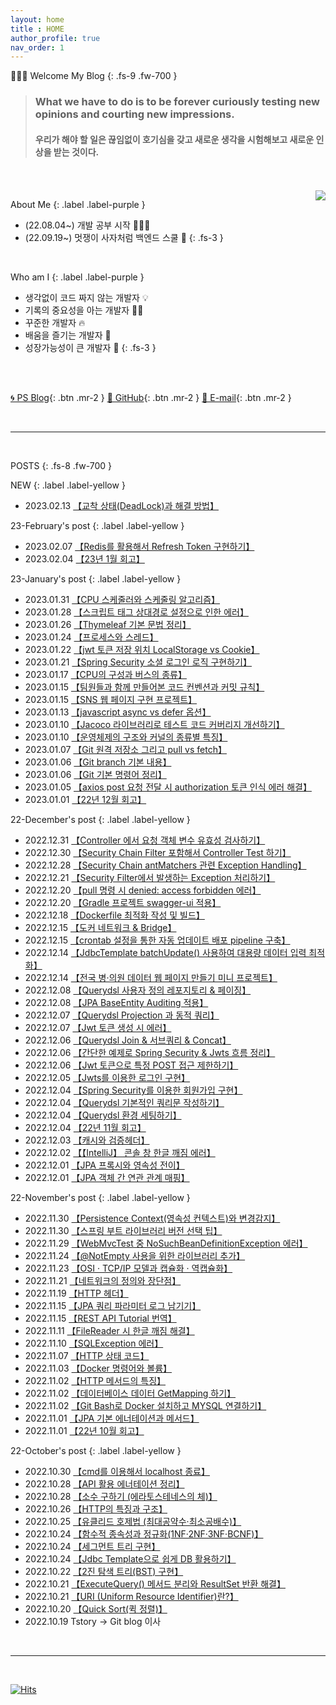 ```yaml
---
layout: home
title : HOME
author_profile: true
nav_order: 1
---
```


🙇🏻‍♂️ Welcome My  Blog 
{: .fs-9 .fw-700 }

>### **What we have to do is to be forever curiously testing new opinions and courting new impressions.**<br>
>#### 우리가 해야 할 일은 끊임없이 호기심을 갖고 새로운 생각을 시험해보고 새로운 인상을 받는 것이다.



<br>
<br>

<img align='right' src="http://mazassumnida.wtf/api/v2/generate_badge?boj=tryingmybest24h">

About Me
{: .label .label-purple }

- (22.08.04~) 개발 공부 시작 👩🏻‍💻
- (22.09.19~) 멋쟁이 사자처럼 백엔드 스쿨 🦁
{: .fs-3 }

<br>

Who am I
{: .label .label-purple }

- 생각없이 코드 짜지 않는 개발자 💡
- 기록의 중요성을 아는 개발자 ✍🏻
- 꾸준한 개발자 🔥
- 배움을 즐기는 개발자 📖
- 성장가능성이 큰 개발자 🌟
{: .fs-3 }

<br>
<br>

[🌀 PS Blog](https://yinq.tistory.com/category/%F0%9F%91%A8%F0%9F%8F%BB%E2%80%8D%F0%9F%92%BB%20Algorithm){: .btn .mr-2 }
[🚀 GitHub](https://github.com/inkyu-yoon){: .btn .mr-2 }
[💌 E-mail](mailto:tryingmybest24h@gmail.com){: .btn .mr-2 }
  
<br>

---
<br>

POSTS
{: .fs-8 .fw-700 }

NEW
{: .label .label-yellow }
- 2023.02.13 [【교착 상태(DeadLock)과 해결 방법】](https://inkyu-yoon.github.io/docs/Learned/OS/DeadLock)

23-February's post
{: .label .label-yellow }
- 2023.02.07 [【Redis를 활용해서 Refresh Token 구현하기】](https://inkyu-yoon.github.io/docs/Language/SpringBoot/RefreshToken)
- 2023.02.04 [【23년 1월 회고】](https://inkyu-yoon.github.io/docs/Retrospect/January23)

23-January's post
{: .label .label-yellow }
- 2023.01.31 [【CPU 스케줄러와 스케줄링 알고리즘】](https://inkyu-yoon.github.io/docs/Learned/OS/Scheduler)
- 2023.01.28 [【스크립트 태그 상대경로 설정으로 인한 에러】](https://inkyu-yoon.github.io/docs/Learned/Error/RefusedMIME)
- 2023.01.26 [【Thymeleaf 기본 문법 정리】](https://inkyu-yoon.github.io/docs/Language/FrontEnd/ThymeleafBasic)
- 2023.01.24 [【프로세스와 스레드】](https://inkyu-yoon.github.io/docs/Learned/OS/Process)
- 2023.01.22 [【jwt 토큰 저장 위치 LocalStorage vs Cookie】](https://inkyu-yoon.github.io/docs/Learned/HTTP/JwtTokenSave)
- 2023.01.21 [【Spring Security 소셜 로그인 로직 구현하기】](https://inkyu-yoon.github.io/docs/Language/SpringBoot/OauthLogin)
- 2023.01.17 [【CPU의 구성과 버스의 종류】](https://inkyu-yoon.github.io/docs/Learned/OS/OSCPUandBus)
- 2023.01.15 [【팀원들과 함께 만들어본 코드 컨벤션과 커밋 규칙】](https://inkyu-yoon.github.io/docs/Project/CodeConvention)
- 2023.01.15 [【SNS 웹 페이지 구현 프로젝트】](https://inkyu-yoon.github.io/docs/Project/SNSProject)
- 2023.01.13 [【javascript async vs defer 옵션】](https://inkyu-yoon.github.io/docs/Language/FrontEnd/JsDefer)
- 2023.01.10 [【Jacoco 라이브러리로 테스트 코드 커버리지 개선하기】](https://inkyu-yoon.github.io/docs/Language/SpringBoot/Jacoco)
- 2023.01.10 [【운영체제의 구조와 커널의 종류별 특징】](https://inkyu-yoon.github.io/docs/Learned/OS/OSBasic)
- 2023.01.07 [【Git 원격 저장소 그리고 pull vs fetch】](https://inkyu-yoon.github.io/docs/Learned/Git/GitRemote)
- 2023.01.06 [【Git branch 기본 내용】](https://inkyu-yoon.github.io/docs/Learned/Git/GitBranch)
- 2023.01.06 [【Git 기본 명령어 정리】](https://inkyu-yoon.github.io/docs/Learned/Git/GitBasic)
- 2023.01.05 [【axios post 요청 전달 시 authorization 토큰 인식 에러 해결】](https://inkyu-yoon.github.io/docs/Language/FrontEnd/AxiosPost)
- 2023.01.01 [【22년 12월 회고】](https://inkyu-yoon.github.io/docs/Retrospect/December22)


22-December's post
{: .label .label-yellow }
- 2022.12.31 [【Controller 에서 요청 객체 변수 유효성 검사하기】](https://inkyu-yoon.github.io/docs/Language/SpringBoot/validation)
- 2022.12.30 [【Security Chain Filter 포함해서 Controller Test 하기】](https://inkyu-yoon.github.io/docs/Language/SpringBoot/SecurityChainTest)
- 2022.12.28 [【Security Chain antMatchers 관련 Exception Handling】](https://inkyu-yoon.github.io/docs/Language/SpringBoot/SecurityChainException)
- 2022.12.21 [【Security Filter에서 발생하는 Exception 처리하기】](https://inkyu-yoon.github.io/docs/Language/SpringBoot/FilterExceptionHandle)
- 2022.12.20 [【pull 명령 시 denied: access forbidden 에러】](https://inkyu-yoon.github.io/docs/Learned/Error/AccessDeniedError)
- 2022.12.20 [【Gradle 프로젝트 swagger-ui 적용】](https://inkyu-yoon.github.io/docs/Language/SpringBoot/Swagger)
- 2022.12.18 [【Dockerfile 최적화 작성 및 빌드】](https://inkyu-yoon.github.io/docs/Learned/Docker/DockerDockerfile)
- 2022.12.15 [【도커 네트워크 & Bridge】](https://inkyu-yoon.github.io/docs/Learned/Docker/DockerNetwork)
- 2022.12.15 [【crontab 설정을 통한 자동 업데이트 배포 pipeline 구축】](https://inkyu-yoon.github.io/docs/Learned/Docker/DockerCICDCrontab)
- 2022.12.14 [【JdbcTemplate batchUpdate() 사용하여 대용량 데이터 입력 최적화】](https://inkyu-yoon.github.io/docs/Language/Spring/JdbcBatchUpdate)
- 2022.12.14 [【전국 병·의원 데이터 웹 페이지 만들기 미니 프로젝트】](https://inkyu-yoon.github.io/docs/Project/HospitalWeb)
- 2022.12.08 [【Querydsl 사용자 정의 레포지토리 & 페이징】](https://inkyu-yoon.github.io/docs/Language/JPA/QuerydslRepo)
- 2022.12.08 [【JPA BaseEntity Auditing 적용】](https://inkyu-yoon.github.io/docs/Language/JPA/JpaAuditing)
- 2022.12.07 [【Querydsl Projection 과 동적 쿼리】](https://inkyu-yoon.github.io/docs/Language/JPA/QuerydslProjection)
- 2022.12.07 [【Jwt 토큰 생성 시 에러】](https://inkyu-yoon.github.io/docs/Learned/Error/SecretKeyError)
- 2022.12.06 [【Querydsl Join & 서브쿼리 & Concat】](https://inkyu-yoon.github.io/docs/Language/JPA/QuerydslJoin)
- 2022.12.06 [【간단한 예제로 Spring Security & Jwts 흐름 정리】](https://inkyu-yoon.github.io/docs/Language/SpringBoot/SecurityWithJwts)
- 2022.12.06 [【Jwt 토큰으로 특정 POST 접근 제한하기】](https://inkyu-yoon.github.io/docs/Language/SpringBoot/SpringSecurityToken)
- 2022.12.05 [【Jwts를 이용한 로그인 구현】](https://inkyu-yoon.github.io/docs/Language/SpringBoot/SpringSecurityLogin)
- 2022.12.04 [【Spring Security를 이용한 회원가입 구현】](https://inkyu-yoon.github.io/docs/Language/SpringBoot/SpringSecurityJoin)
- 2022.12.04 [【Querydsl 기본적인 쿼리문 작성하기】](https://inkyu-yoon.github.io/docs/Language/JPA/QuerydslCreateQuery)
- 2022.12.04 [【Querydsl 환경 세팅하기】](https://inkyu-yoon.github.io/docs/Language/JPA/QuerydslEnv)
- 2022.12.04 [【22년 11월 회고】](https://inkyu-yoon.github.io/docs/Retrospect/November22)
- 2022.12.03 [【캐시와 검증헤더】](https://inkyu-yoon.github.io/docs/Learned/HTTP/Cache)
- 2022.12.02 [【【IntelliJ】 콘솔 창 한글 깨짐 에러】](https://inkyu-yoon.github.io/docs/Learned/Error/KoreanError)
- 2022.12.01 [【JPA 프록시와 영속성 전이】](https://inkyu-yoon.github.io/docs/Language/JPA/ProxyAndCascade)
- 2022.12.01 [【JPA 객체 간 연관 관계 매핑】](https://inkyu-yoon.github.io/docs/Language/JPA/JPAMapping)


22-November's post
{: .label .label-yellow }
- 2022.11.30 [【Persistence Context(영속성 컨텍스트)와 변경감지】](https://inkyu-yoon.github.io/docs/Language/JPA/PersistenceContext)
- 2022.11.30 [【스프링 부트 라이브러리 버전 선택 팁】](https://inkyu-yoon.github.io/docs/Learned/TIP/SelectLibraryVersion)
- 2022.11.29 [【WebMvcTest 중 NoSuchBeanDefinitionException 에러】](https://inkyu-yoon.github.io/docs/Learned/Error/WebMvcError)
- 2022.11.24 [【@NotEmpty 사용을 위한 라이브러리 추가】](https://inkyu-yoon.github.io/docs/Learned/TIP/NotEmpty)
- 2022.11.23 [【OSI · TCP/IP 모델과 캡슐화 · 역캡슐화】](https://inkyu-yoon.github.io/docs/Learned/Network/OSIandTCP)
- 2022.11.21 [【네트워크의 정의와 장단점】](https://inkyu-yoon.github.io/docs/Learned/Network/NetworkDef)
- 2022.11.19 [【HTTP 헤더】](https://inkyu-yoon.github.io/docs/Learned/HTTP/HTTPHeader)
- 2022.11.15 [【JPA 쿼리 파라미터 로그 남기기】](https://inkyu-yoon.github.io/docs/Learned/TIP/SQLLog)
- 2022.11.15 [【REST API Tutorial 번역】](https://inkyu-yoon.github.io/docs/Learned/HTTP/Restful)
- 2022.11.11 [【FileReader 시 한글 깨짐 해결】](https://inkyu-yoon.github.io/docs/Learned/TIP/FileReader)
- 2022.11.10 [【SQLException 에러】](https://inkyu-yoon.github.io/docs/Learned/Error/SQLError)
- 2022.11.07 [【HTTP 상태 코드】](https://inkyu-yoon.github.io/docs/Learned/HTTP/HTTPStatus)
- 2022.11.03 [【Docker 명령어와 볼륨】](https://inkyu-yoon.github.io/docs/Learned/Docker/DockerBasic)
- 2022.11.02 [【HTTP 메서드의 특징】](https://inkyu-yoon.github.io/docs/Learned/HTTP/HTTPMethod)
- 2022.11.02 [【데이터베이스 데이터 GetMapping 하기】](https://inkyu-yoon.github.io/docs/Learned/Docker/DBMSGetMapping)
- 2022.11.02 [【Git Bash로 Docker 설치하고 MYSQL 연결하기】](https://inkyu-yoon.github.io/docs/Learned/Docker/DockerAndEc2)
- 2022.11.01 [【JPA 기본 에너테이션과 메서드】](https://inkyu-yoon.github.io/docs/Language/JPA/JPABasic)
- 2022.11.01 [【22년 10월 회고】](https://inkyu-yoon.github.io/docs/Retrospect/October22)


22-October's post
{: .label .label-yellow }
- 2022.10.30 [【cmd를 이용해서 localhost 종료】](https://inkyu-yoon.github.io/docs/Learned/Error/LocalEnd)
- 2022.10.28 [【API 활용 에너테이션 정리】](https://inkyu-yoon.github.io/docs/Language/Spring/SpringBootBasic)
- 2022.10.28 [【소수 구하기 (에라토스테네스의 체)】](https://inkyu-yoon.github.io/docs/Learned/Algorithm/Primary)
- 2022.10.26 [【HTTP의 특징과 구조】](https://inkyu-yoon.github.io/docs/Learned/HTTP/AboutHTTP)
- 2022.10.25 [【유클리드 호제법 (최대공약수·최소공배수)】](https://inkyu-yoon.github.io/docs/Learned/Algorithm/FindGcd)
- 2022.10.24 [【함수적 종속성과 정규화(1NF·2NF·3NF·BCNF)】](https://inkyu-yoon.github.io/docs/Learned/DataBase/NF)
- 2022.10.24 [【세그먼트 트리 구현】](https://inkyu-yoon.github.io/docs/Learned/DataStructure/SegmentTree)
- 2022.10.24 [【Jdbc Template으로 쉽게 DB 활용하기】](https://inkyu-yoon.github.io/docs/Language/Spring/JdbcTemplate)
- 2022.10.22 [【2진 탐색 트리(BST) 구현】](https://inkyu-yoon.github.io/docs/Learned/DataStructure/BinSearchTree)
- 2022.10.21 [【ExecuteQuery() 메서드 분리와 ResultSet 반환 해결】](https://inkyu-yoon.github.io/docs/Language/Spring/ExecuteQuery)
- 2022.10.21 [【URI (Uniform Resource Identifier)란?】](https://inkyu-yoon.github.io/docs/Learned/HTTP/URLFlow)
- 2022.10.20 [【Quick Sort(퀵 정렬)】](https://inkyu-yoon.github.io/docs/Learned/Algorithm/QuickSort)
- 2022.10.19 Tstory -> Git blog 이사

<br>


---

<br>

[![Hits](https://hits.seeyoufarm.com/api/count/incr/badge.svg?url=https%3A%2F%2Finkyu-yoon.github.io&count_bg=%23E6C2FF&title_bg=%23B000E5&icon=&icon_color=%23E7E7E7&title=hits&edge_flat=false)](https://hits.seeyoufarm.com)